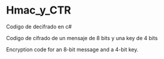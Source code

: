 # Hmac_y_CTR
Codigo de decifrado en c#

Codigo de cifrado  de un mensaje de 8 bits y una key de 4 bits

Encryption code for an 8-bit message and a 4-bit key.
